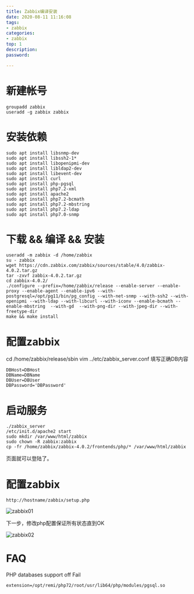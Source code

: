 ```yaml
---
title: Zabbix编译安装 
date: 2020-08-11 11:16:08
tags: 
- zabbix
categories: 
- zabbix
top: 1
description: 
password: 

---
```

# 新建帐号

```
groupadd zabbix
useradd -g zabbix zabbix
```

<!-- more -->

# 安装依赖

```
sudo apt install libsnmp-dev
sudo apt install libssh2-1*
sudo apt install libopenipmi-dev
sudo apt install libldap2-dev
sudo apt install libevent-dev
sudo apt install curl
sudo apt install php-pgsql
sudo apt install php7.2-xml
sudo apt install apache2
sudo apt install php7.2-bcmath
sudo apt install php7.2-mbstring
sudo apt install php7.2-ldap
sudo apt install php7.0-snmp
```

# 下载  && 编译 && 安装

```
useradd -m zabbix -d /home/zabbix
su - zabbix
wget https://cdn.zabbix.com/zabbix/sources/stable/4.0/zabbix-4.0.2.tar.gz
tar -zxvf zabbix-4.0.2.tar.gz
cd zabbix-4.0.2/
./configure --prefix=/home/zabbix/release --enable-server --enable-proxy --enable-agent --enable-ipv6 --with-postgresql=/opt/pg11/bin/pg_config --with-net-snmp --with-ssh2 --with-openipmi --with-ldap --with-libcurl --with-iconv --enable-bcmath --enable-mbstring  --with-gd  --with-png-dir --with-jpeg-dir --with-freetype-dir
make && make install
```

# 配置zabbix

cd /home/zabbix/release/sbin
vim ../etc/zabbix_server.conf 填写正确DB内容
```
DBHost=DBHost
DBName=DBName
DBUser=DBUser
DBPassword='DBPassword'
```


# 启动服务

```
./zabbix_server
/etc/init.d/apache2 start
sudo mkdir /var/www/html/zabbix
sudo chown -R zabbix:zabbix
cp -fr /home/zabbix/zabbix-4.0.2/frontends/php/* /var/www/html/zabbix

```
页面就可以登陆了。

# 配置zabbix

```
http://hostname/zabbix/setup.php
```
![zabbix01](/images/zabbix01.png)


下一步，修改php配置保证所有状态直到OK

![zabbix02](/images/zabbix02.png)


# FAQ

PHP databases support off Fail
```
extension=/opt/remi/php72/root/usr/lib64/php/modules/pgsql.so
```
